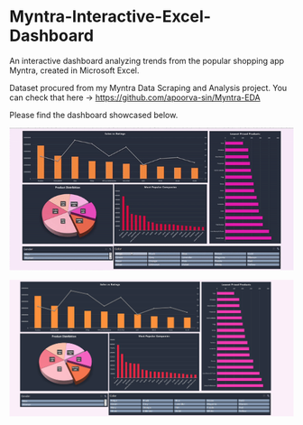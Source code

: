 # Myntra-Interactive-Excel-Dashboard
An interactive dashboard analyzing trends from the popular shopping app Myntra, created in Microsoft Excel.

Dataset procured from my Myntra Data Scraping and Analysis project. 
You can check that here -> https://github.com/apoorva-sin/Myntra-EDA

Please find the dashboard showcased below.

![](Dashboard_In_Motion.GIF)

![](Dashboard_Screenshot.PNG)



